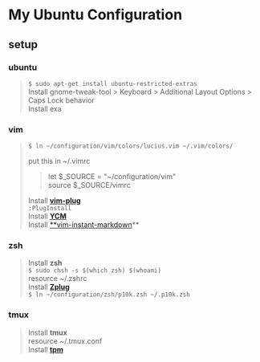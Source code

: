 # My Ubuntu Configuration
## setup
### ubuntu
> ` $ sudo apt-get install ubuntu-restricted-extras `  
> Install gnome-tweak-tool > Keyboard > Additional Layout Options > Caps Lock behavior  
> Install exa  

### vim
> ` $ ln ~/configuration/vim/colors/lucius.vim ~/.vim/colors/ ` 
> 
> put this in ~/.vimrc
>> let $_SOURCE = "~/configuration/vim"  
>> source $_SOURCE/vimrc 
>
> Install **[vim-plug](https://github.com/junegunn/vim-plug)**  
> ` :PlugInstall `  
> Install **[YCM](https://github.com/ycm-core/YouCompleteMe#linux-64-bit)**  
> Install [**vim-instant-markdown](https://github.com/instant-markdown/vim-instant-markdown)**  


### zsh
> Install **zsh**  
> ` $ sudo chsh -s $(which zsh) $(whoami) `  
>  resource ~/.zshrc  
>  Install **[Zplug](https://github.com/zplug/zplug)**  
>  ` $ ln ~/configuration/zsh/p10k.zsh ~/.p10k.zsh `  

### tmux
> Install **tmux**  
> resource ~/.tmux.conf  
> Install **[tpm](https://github.com/tmux-plugins/tpm)**  

